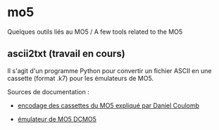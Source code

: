# mo5
Quelques outils liés au MO5 / A few tools related to the MO5

## ascii2txt (travail en cours)

Il s'agit d'un programme Python pour convertir un fichier ASCII
en une cassette (format .k7) pour les émulateurs de MO5.

Sources de documentation :

- [encodage des cassettes du MO5 expliqué par Daniel Coulomb](http://dcmoto.free.fr/forum/messages/591147_0.html)

- [émulateur de MO5 DCMO5](http://dcmo5.free.fr/v11/dcmo5v11en.html)

